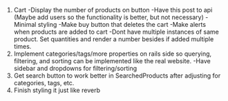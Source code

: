 1. Cart
		-Display the number of products on button
		-Have this post to api (Maybe add users so the functionality is better, but not necessary)
		-Minimal styling
		-Make buy button that deletes the cart
		-Make alerts when products are added to cart
		-Dont have multiple instances of same product. Set quantities and render a number besides if added multiple times.
2. Implement categories/tags/more properties on rails side so querying, filtering, and sorting can be implemented like the real website.
		-Have sidebar and dropdowns for filtering/sorting
3. Get search button to work better in SearchedProducts after adjusting for categories, tags, etc.
4. Finish styling it just like reverb

